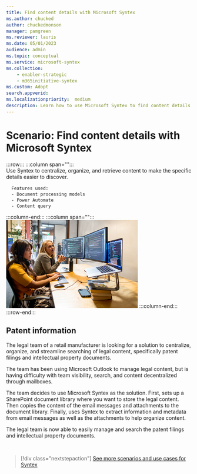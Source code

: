 ```yaml
---
title: Find content details with Microsoft Syntex
ms.author: chucked
author: chuckedmonson
manager: pamgreen
ms.reviewer: lauris
ms.date: 05/01/2023
audience: admin
ms.topic: conceptual
ms.service: microsoft-syntex
ms.collection: 
    - enabler-strategic
    - m365initiative-syntex
ms.custom: Adopt
search.appverid: 
ms.localizationpriority:  medium
description: Learn how to use Microsoft Syntex to find content details in document libraries.
---
```


# Scenario: Find content details with Microsoft Syntex

:::row:::
   :::column span="":::      
      Use Syntex to centralize, organize, and retrieve content to make the specific details easier to discover.

      Features used:
      - Document processing models 
      - Power Automate
      - Content query  
   :::column-end:::
   :::column span="":::
      ![Image of a generic business people at computers in an office setting.](../media/content-understanding/uc-find-details.png)
   :::column-end:::
:::row-end:::

## Patent information

The legal team of a retail manufacturer is looking for a solution to centralize, organize, and streamline searching of legal content, specifically patent filings and intellectual property documents.

The team has been using Microsoft Outlook to manage legal content, but is having difficulty with team visibility, search, and content decentralized through mailboxes.

The team decides to use Microsoft Syntex as the solution. First, sets up a SharePoint document library where you want to store the legal content. Then copies the content of the email messages and attachments to the document library. Finally, uses Syntex to extract information and metadata from email messages as well as the attachments to help organize content.

The legal team is now able to easily manage and search the patent filings and intellectual property documents.

<br>

> [!div class="nextstepaction"]
> [See more scenarios and use cases for Syntex](adoption-scenarios.md)